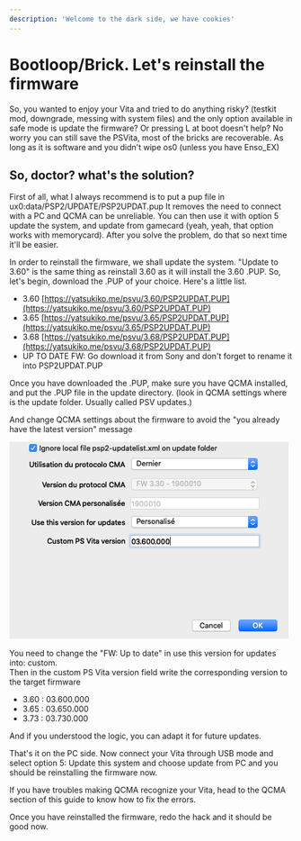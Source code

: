 ```yaml
---
description: 'Welcome to the dark side, we have cookies'
---
```


# Bootloop/Brick. Let's reinstall the firmware

So, you wanted to enjoy your Vita and tried to do anything risky? \(testkit mod, downgrade, messing with system files\) and the only option available in safe mode is update the firmware? Or pressing L at boot doesn't help? No worry you can still save the PSVita, most of the bricks are recoverable. As long as it is software and you didn't wipe os0 \(unless you have Enso_EX\)  
  


## So, doctor? what's the solution?

First of all, what I always recommend is to put a pup file in ux0:data/PSP2/UPDATE/PSP2UPDAT.pup It removes the need to connect with a PC and QCMA can be unreliable. You can then use it with option 5 update the system, and update from gamecard \(yeah, yeah, that option works with memorycard\). After you solve the problem, do that so next time it'll be easier.  
  
In order to reinstall the firmware, we shall update the system. "Update to 3.60" is the same thing as reinstall 3.60 as it will install the 3.60 .PUP. So, let's begin, download the .PUP of your choice. Here's a little list.  


* 3.60 [https://yatsukiko.me/psvu/3.60/PSP2UPDAT.PUP](https://yatsukiko.me/psvu/3.60/PSP2UPDAT.PUP)
* 3.65 [https://yatsukiko.me/psvu/3.65/PSP2UPDAT.PUP](https://yatsukiko.me/psvu/3.65/PSP2UPDAT.PUP)
* 3.68 [https://yatsukiko.me/psvu/3.68/PSP2UPDAT.PUP](https://yatsukiko.me/psvu/3.68/PSP2UPDAT.PUP)
* UP TO DATE FW: Go download it from Sony and don't forget to rename it into PSP2UPDAT.PUP

Once you have downloaded the .PUP, make sure you have QCMA installed, and put the .PUP file in the update directory. \(look in QCMA settings where is the update folder. Usually called PSV updates.\)  
  
And change QCMA settings about the firmware to avoid the "you already have the latest version" message  


![3.60 masterace](../.gitbook/assets/capture-de-cran-2020-05-12-a-18.46.04.png)

You need to change the "FW: Up to date" in use this version for updates into: custom.  
Then in the custom PS Vita version field write the corresponding version to the target firmware

* 3.60 : 03.600.000
* 3.65 : 03.650.000
* 3.73 : 03.730.000

And if you understood the logic, you can adapt it for future updates.

That's it on the PC side. Now connect your Vita through USB mode and select option 5: Update this system and choose update from PC and you should be reinstalling the firmware now.   
  
If you have troubles making QCMA recognize your Vita, head to the QCMA section of this guide to know how to fix the errors.  
  
Once you have reinstalled the firmware, redo the hack and it should be good now.

